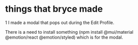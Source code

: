 # things that bryce made

1 I made a modal that pops out during the Edit Profile.

There is a need to install something (npm install @mui/material @emotion/react @emotion/styled) which is for the modal.
